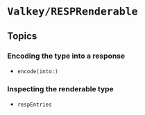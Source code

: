 # ``Valkey/RESPRenderable``

## Topics

### Encoding the type into a response

- ``encode(into:)``

### Inspecting the renderable type

- ``respEntries``
